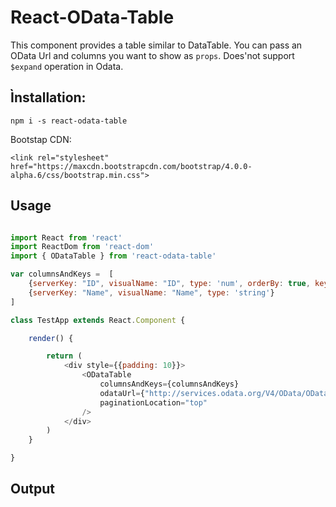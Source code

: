 # React-OData-Table

This component provides a table similar to DataTable. You can pass an OData Url and columns you want to show as `props`. Does'not support `$expand` operation in Odata.


## Ìnstallation: 

```
npm i -s react-odata-table
```

Bootstap CDN:

```
<link rel="stylesheet" href="https://maxcdn.bootstrapcdn.com/bootstrap/4.0.0-alpha.6/css/bootstrap.min.css">
```

## Usage 


``` js

import React from 'react'
import ReactDom from 'react-dom'
import { ODataTable } from 'react-odata-table'

var columnsAndKeys =  [
    {serverKey: "ID", visualName: "ID", type: 'num', orderBy: true, key: true},
    {serverKey: "Name", visualName: "Name", type: 'string'}
]

class TestApp extends React.Component {

    render() {

        return (
            <div style={{padding: 10}}>
                <ODataTable
                    columnsAndKeys={columnsAndKeys}
                    odataUrl={"http://services.odata.org/V4/OData/OData.svc/Products"}
                    paginationLocation="top"
                />
            </div>
        )
    }

}

```

## Output

